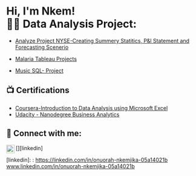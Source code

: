 <h1>Hi, I'm Nkem! <br/><a 

<h2>👨‍💻 Data Analysis Project:</h2>
 
  - [Analyze Project NYSE-Creating Summery Statitics, P&l Statement and Forecasting Scenerio](https://github.com/Onuorah-nk/Project-NYSE.git)
  - [Malaria Tableau Projects](https://github.com/Onuorah-nk/Malaria--Tablaeu-Projects.git)
  
  - [Music SQL- Project](https://github.com/Onuorah-nk/Music-Sql.git)

<h2>📺 Certifications</h2>

- [Coursera-Introduction to Data Analysis using Microsoft Excel](https://coursera.org/verify/HBMNQP8BY54H)
- [Udacity - Nanodegree Business Analytics](https://graduation.udacity.com/certificate)

<h2> 🤳 Connect with me:</h2>

[<img align="left" alt="JoshMadakor | LinkedIn" width="22px" src="https://cdn.jsdelivr.net/npm/simple-icons@v3/icons/linkedin.svg" />][linkedin]

[linkedin]: : https://linkedin.com/in/onuorah-nkemjika-05a14021b www.linkedin.com/in/onuorah-nkemjika-05a14021b

<!--
**Onuorah-nk/Onuorah-nk** is a ✨ _special_ ✨ repository because its `README.md` (this file) appears on my GitHub profile.

Here are some ideas to get you started:

- 🔭 I’m currently looking for working on Data Analyses
- 🌱 I’m currently learning ...
- 👯 I’m looking to collaborate on ...

- 💬 Ask me about ...
- 📫 How to reach me: ...
- 😄 Pronouns: ...
- ⚡ Fun fact: ...
-->
